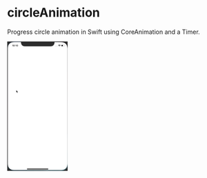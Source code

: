 # circleAnimation

Progress circle animation in Swift using CoreAnimation and a Timer.

<img src="circleAnimationAnim.gif" width=140 height=300/>
